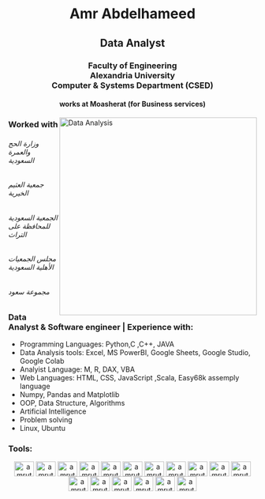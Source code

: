 
<h1 align="center">Amr Abdelhameed</h1>
<h2 align="center">Data Analyst</h2>
<h3 align="center">Faculty of Engineering </br> Alexandria University </br> Computer & Systems Department (CSED)</h3>
<h4 align="center">works at Moasherat (for Business services)</h4>

<img alt="Data Analysis" width="400" align="right" src="https://media4.giphy.com/media/v1.Y2lkPTc5MGI3NjExbHEyamNnamxwY3JmdmVxYnlrNGd6amY2enB4cG5tdWYyeG45ZnJ0byZlcD12MV9pbnRlcm5hbF9naWZfYnlfaWQmY3Q9Zw/3oKIPEqDGUULpEU0aQ/giphy.gif">

<div align="left">
  <h3>
    Worked with
  </h3>
  <p>
      <h6>وزارة الحج والعمرة السعودية</h6>
      <h6>جمعية العثيم الخيرية</h6>
      <h6>الجمعية السعودية للمحافظة على التراث</h6>
      <h6>مجلس الجمعيات الأهلية السعودية</h6>
      <h6>مجموعة سعود</h6>
  </p>
</div>

<h3>
Data Analyst & Software engineer | Experience with:
</h3>
<p>
  <ul>
    <li>Programming Languages: Python,C ,C++, JAVA</li>
    <li>Data Analysis tools: Excel, MS PowerBI, Google Sheets, Google Studio, Google Colab</li>
    <li>Analyist Language: M, R, DAX, VBA</li>
    <li>Web Languages: HTML, CSS, JavaScript ,Scala, Easy68k assemply language</li>
    <li>Numpy, Pandas and Matplotlib</li>
    <li>OOP, Data Structure, Algorithms</li>
    <li>Artificial Intelligence</li>
    <li>Problem solving</li>
    <li>Linux, Ubuntu</li>
  </ul>
</p>

<h3 align="left">Tools:</h3>
<div align="center">
  <img align="center" src="https://github.com/amrabdelhameed1001/amrabdelhameed1001/assets/85768785/c4952295-d00e-4064-be4f-d40cc75e4f29" alt="amruthpillai" height="30" width="40" />
  <img align="center" src="https://github.com/amrabdelhameed1001/amrabdelhameed1001/assets/85768785/f3c35a65-aa3d-41e4-a387-ebbd563f85c0" alt="amruthpillai" height="30" width="40" />
  <img align="center" src="https://github.com/amrabdelhameed1001/amrabdelhameed1001/assets/85768785/f2d119b8-0ab0-4691-9850-f93796c120a8" alt="amruthpillai" height="30" width="40" />
  <img align="center" src="https://github.com/amrabdelhameed1001/amrabdelhameed1001/assets/85768785/fef7efe5-bf30-45ba-ad6a-3d4be3d90036" alt="amruthpillai" height="30" width="40" />
  <img align="center" src="https://github.com/amrabdelhameed1001/amrabdelhameed1001/assets/85768785/2c5487d8-adf7-40c7-a963-f773984dfdb0" alt="amruthpillai" height="30" width="40" />
  <img align="center" src="https://github.com/amrabdelhameed1001/amrabdelhameed1001/assets/85768785/a2601245-82a9-4f18-a4c5-b0367c1ede8c" alt="amruthpillai" height="30" width="40" />
  <img align="center" src="https://github.com/amrabdelhameed1001/amrabdelhameed1001/assets/85768785/59cd45ca-58dc-4ff5-8846-70ee89ab8607" alt="amruthpillai" height="30" width="40" />
  <img align="center" src="https://github.com/amrabdelhameed1001/amrabdelhameed1001/assets/85768785/2770af2e-b1f5-45ea-b57e-e87c25a1bcaa" alt="amruthpillai" height="30" width="40" />
  <img align="center" src="https://github.com/amrabdelhameed1001/amrabdelhameed1001/assets/85768785/cfad9bf1-9f80-465b-9fc0-92a04a41617d" alt="amruthpillai" height="30" width="40" />
  <img align="center" src="https://github.com/amrabdelhameed1001/amrabdelhameed1001/assets/85768785/9c36a2d6-6db7-427f-9fa0-2f6927e09885" alt="amruthpillai" height="30" width="40" />
  <img align="center" src="https://github.com/amrabdelhameed1001/amrabdelhameed1001/assets/85768785/32884f5e-9402-47db-b58a-0d955e06ddba" alt="amruthpillai" height="30" width="40" />
  <img align="center" src="https://github.com/amrabdelhameed1001/amrabdelhameed1001/assets/85768785/9ddd63de-cb3b-4b2a-9b56-6bd685d4086d" alt="amruthpillai" height="30" width="40" />
  <img align="center" src="https://github.com/amrabdelhameed1001/amrabdelhameed1001/assets/85768785/c4ffe733-5400-473f-ba46-6ac8ee983b25" alt="amruthpillai" height="30" width="40" />
  <img align="center" src="https://github.com/amrabdelhameed1001/amrabdelhameed1001/assets/85768785/1ed317eb-744d-4bcf-8f4e-8be4227af457" alt="amruthpillai" height="30" width="40" />
  <img align="center" src="https://github.com/amrabdelhameed1001/amrabdelhameed1001/assets/85768785/501fa2e6-8450-48ad-bd79-51a2cf428e19" alt="amruthpillai" height="30" width="40" />
  <img align="center" src="https://github.com/amrabdelhameed1001/amrabdelhameed1001/assets/85768785/8cba0d08-6f55-4e90-a60a-c8b09f35ce18" alt="amruthpillai" height="30" width="40" />
  <img align="center" src="https://github.com/amrabdelhameed1001/amrabdelhameed1001/assets/85768785/817004ef-3ff9-4e6e-8399-3846df63f483" alt="amruthpillai" height="30" width="40" />
</div>




<!--
**amrabdelhameed1001/amrabdelhameed1001** is a ✨ _special_ ✨ repository because its `README.md` (this file) appears on your GitHub profile.

Here are some ideas to get you started:

- 🔭 I’m currently working on ...
- 🌱 I’m currently learning ...
- 👯 I’m looking to collaborate on ...
- 🤔 I’m looking for help with ...
- 💬 Ask me about ...
- 📫 How to reach me: ...
- 😄 Pronouns: ...
- ⚡ Fun fact: ...
-->
